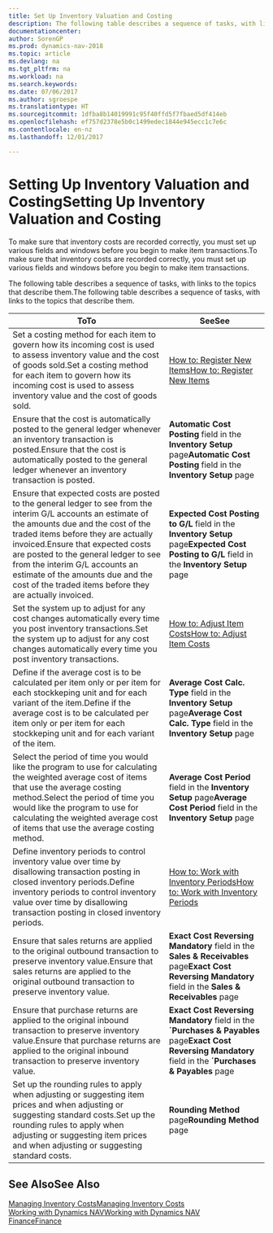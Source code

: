```yaml
---
title: Set Up Inventory Valuation and Costing
description: The following table describes a sequence of tasks, with links to the topics that describe them.
documentationcenter: 
author: SorenGP
ms.prod: dynamics-nav-2018
ms.topic: article
ms.devlang: na
ms.tgt_pltfrm: na
ms.workload: na
ms.search.keywords: 
ms.date: 07/06/2017
ms.author: sgroespe
ms.translationtype: HT
ms.sourcegitcommit: 1dfba8b14019991c95f40ffd5f7fbaed5df414eb
ms.openlocfilehash: ef757d2378e5b0c1499edec1844e945ecc1c7e6c
ms.contentlocale: en-nz
ms.lasthandoff: 12/01/2017

---
```

# <a name="setting-up-inventory-valuation-and-costing"></a><span data-ttu-id="2ddae-103">Setting Up Inventory Valuation and Costing</span><span class="sxs-lookup"><span data-stu-id="2ddae-103">Setting Up Inventory Valuation and Costing</span></span>
<span data-ttu-id="2ddae-104">To make sure that inventory costs are recorded correctly, you must set up various fields and windows before you begin to make item transactions.</span><span class="sxs-lookup"><span data-stu-id="2ddae-104">To make sure that inventory costs are recorded correctly, you must set up various fields and windows before you begin to make item transactions.</span></span>

<span data-ttu-id="2ddae-105">The following table describes a sequence of tasks, with links to the topics that describe them.</span><span class="sxs-lookup"><span data-stu-id="2ddae-105">The following table describes a sequence of tasks, with links to the topics that describe them.</span></span>

|<span data-ttu-id="2ddae-106">**To**</span><span class="sxs-lookup"><span data-stu-id="2ddae-106">**To**</span></span>|<span data-ttu-id="2ddae-107">**See**</span><span class="sxs-lookup"><span data-stu-id="2ddae-107">**See**</span></span>|  
|------------|-------------|  
|<span data-ttu-id="2ddae-108">Set a costing method for each item to govern how its incoming cost is used to assess inventory value and the cost of goods sold.</span><span class="sxs-lookup"><span data-stu-id="2ddae-108">Set a costing method for each item to govern how its incoming cost is used to assess inventory value and the cost of goods sold.</span></span>|[<span data-ttu-id="2ddae-109">How to: Register New Items</span><span class="sxs-lookup"><span data-stu-id="2ddae-109">How to: Register New Items</span></span>](inventory-how-register-new-items.md)|  
|<span data-ttu-id="2ddae-110">Ensure that the cost is automatically posted to the general ledger whenever an inventory transaction is posted.</span><span class="sxs-lookup"><span data-stu-id="2ddae-110">Ensure that the cost is automatically posted to the general ledger whenever an inventory transaction is posted.</span></span>|<span data-ttu-id="2ddae-111">**Automatic Cost Posting** field in the **Inventory Setup** page</span><span class="sxs-lookup"><span data-stu-id="2ddae-111">**Automatic Cost Posting** field in the **Inventory Setup** page</span></span>|  
|<span data-ttu-id="2ddae-112">Ensure that expected costs are posted to the general ledger to see from the interim G/L accounts an estimate of the amounts due and the cost of the traded items before they are actually invoiced.</span><span class="sxs-lookup"><span data-stu-id="2ddae-112">Ensure that expected costs are posted to the general ledger to see from the interim G/L accounts an estimate of the amounts due and the cost of the traded items before they are actually invoiced.</span></span>|<span data-ttu-id="2ddae-113">**Expected Cost Posting to G/L** field in the **Inventory Setup** page</span><span class="sxs-lookup"><span data-stu-id="2ddae-113">**Expected Cost Posting to G/L** field in the **Inventory Setup** page</span></span>|  
|<span data-ttu-id="2ddae-114">Set the system up to adjust for any cost changes automatically every time you post inventory transactions.</span><span class="sxs-lookup"><span data-stu-id="2ddae-114">Set the system up to adjust for any cost changes automatically every time you post inventory transactions.</span></span>|[<span data-ttu-id="2ddae-115">How to: Adjust Item Costs</span><span class="sxs-lookup"><span data-stu-id="2ddae-115">How to: Adjust Item Costs</span></span>](inventory-how-adjust-item-costs.md)|  
|<span data-ttu-id="2ddae-116">Define if the average cost is to be calculated per item only or per item for each stockkeping unit and for each variant of the item.</span><span class="sxs-lookup"><span data-stu-id="2ddae-116">Define if the average cost is to be calculated per item only or per item for each stockkeping unit and for each variant of the item.</span></span>|<span data-ttu-id="2ddae-117">**Average Cost Calc. Type** field in the **Inventory Setup** page</span><span class="sxs-lookup"><span data-stu-id="2ddae-117">**Average Cost Calc. Type** field in the **Inventory Setup** page</span></span>|  
|<span data-ttu-id="2ddae-118">Select the period of time you would like the program to use for calculating the weighted average cost of items that use the average costing method.</span><span class="sxs-lookup"><span data-stu-id="2ddae-118">Select the period of time you would like the program to use for calculating the weighted average cost of items that use the average costing method.</span></span>|<span data-ttu-id="2ddae-119">**Average Cost Period** field in the **Inventory Setup** page</span><span class="sxs-lookup"><span data-stu-id="2ddae-119">**Average Cost Period** field in the **Inventory Setup** page</span></span>|  
|<span data-ttu-id="2ddae-120">Define inventory periods to control inventory value over time by disallowing transaction posting in closed inventory periods.</span><span class="sxs-lookup"><span data-stu-id="2ddae-120">Define inventory periods to control inventory value over time by disallowing transaction posting in closed inventory periods.</span></span>|[<span data-ttu-id="2ddae-121">How to: Work with Inventory Periods</span><span class="sxs-lookup"><span data-stu-id="2ddae-121">How to: Work with Inventory Periods</span></span>](finance-how-to-work-with-inventory-periods.md)|  
|<span data-ttu-id="2ddae-122">Ensure that sales returns are applied to the original outbound transaction to preserve inventory value.</span><span class="sxs-lookup"><span data-stu-id="2ddae-122">Ensure that sales returns are applied to the original outbound transaction to preserve inventory value.</span></span>|<span data-ttu-id="2ddae-123">**Exact Cost Reversing Mandatory** field in the **Sales & Receivables** page</span><span class="sxs-lookup"><span data-stu-id="2ddae-123">**Exact Cost Reversing Mandatory** field in the **Sales & Receivables** page</span></span>|  
|<span data-ttu-id="2ddae-124">Ensure that purchase returns are applied to the original inbound transaction to preserve inventory value.</span><span class="sxs-lookup"><span data-stu-id="2ddae-124">Ensure that purchase returns are applied to the original inbound transaction to preserve inventory value.</span></span>|<span data-ttu-id="2ddae-125">**Exact Cost Reversing Mandatory** field in the **´Purchases & Payables** page</span><span class="sxs-lookup"><span data-stu-id="2ddae-125">**Exact Cost Reversing Mandatory** field in the **´Purchases & Payables** page</span></span>|
|<span data-ttu-id="2ddae-126">Set up the rounding rules to apply when adjusting or suggesting item prices and when adjusting or suggesting standard costs.</span><span class="sxs-lookup"><span data-stu-id="2ddae-126">Set up the rounding rules to apply when adjusting or suggesting item prices and when adjusting or suggesting standard costs.</span></span>|<span data-ttu-id="2ddae-127">**Rounding Method** page</span><span class="sxs-lookup"><span data-stu-id="2ddae-127">**Rounding Method** page</span></span>|  

## <a name="see-also"></a><span data-ttu-id="2ddae-128">See Also</span><span class="sxs-lookup"><span data-stu-id="2ddae-128">See Also</span></span>  
[<span data-ttu-id="2ddae-129">Managing Inventory Costs</span><span class="sxs-lookup"><span data-stu-id="2ddae-129">Managing Inventory Costs</span></span>](finance-manage-inventory-costs.md)  
[<span data-ttu-id="2ddae-130">Working with Dynamics NAV</span><span class="sxs-lookup"><span data-stu-id="2ddae-130">Working with Dynamics NAV</span></span>](ui-work-product.md)  
[<span data-ttu-id="2ddae-131">Finance</span><span class="sxs-lookup"><span data-stu-id="2ddae-131">Finance</span></span>](finance.md)  

